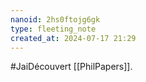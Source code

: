 ```yaml
---
nanoid: 2hs0ftojg6gk
type: fleeting_note
created_at: 2024-07-17 21:29
---
```

#JaiDécouvert [[PhilPapers]].

